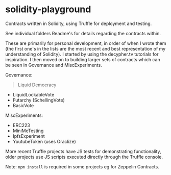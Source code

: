 # solidity-playground

Contracts written in Solidity, using Truffle for deployment and testing. 

See individual folders Readme's for details regarding the contracts within.

These are primarily for personal development, in order of when I wrote them (the first one's in the lists are the most recent and best representation of my understanding of Solidity). I started by using the decypher.tv tutorials for inspiration. I then moved on to building larger sets of contracts which can be seen in Governance and MiscExperiments.

Governance:
> Liquid Democracy
- LiquidLockableVote
- Futarchy (SchellingVote)
- BasicVote

MiscExperiments:
- ERC223
- MiniMeTesting
- IpfsExperiment 
- YoutubeToken (uses Oraclize)

More recent Truffle projects have JS tests for demonstrating functionality, older projects use JS scripts executed directly through the Truffle console.

Note: <code>npm install</code> is required in some projects eg for Zeppelin Contracts.
